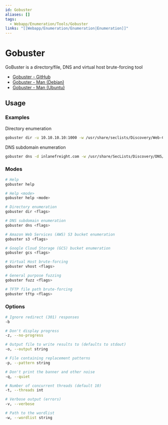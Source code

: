 ```yaml
---
id: Gobuster
aliases: []
tags:
  - Webapp/Enumeration/Tools/Gobuster
links: "[[Webapp/Enumeration/Enumeration|Enumeration]]"
---
```


# Gobuster

GoBuster is a directory/file, DNS and virtual host brute-forcing tool

- [Gobuster - GitHub](https://github.com/OJ/gobuster)
- [Gobuster - Man (Debian)](https://manpages.debian.org/testing/gobuster/gobuster.1.en.html)
- [Gobuster - Man (Ubuntu)](https://manpages.ubuntu.com/manpages/focal/man1/gobuster.1.html)

## Usage

<!-- Examples {{{-->
### Examples

Directory enumeration

```sh
gobuster dir -u 10.10.10.10:1000 -w /usr/share/seclists/Discovery/Web-Content/common.txt
```

DNS subdomain enumeration

```sh
gobuster dns -d inlanefreight.com -w /usr/share/SecLists/Discovery/DNS/namelist.txt
```
<!-- }}} -->

<!-- Modes {{{-->
### Modes

```sh
# Help
gobuster help

# Help <mode>
gobuster help <mode>

# Directory enumeration
gobuster dir <flags>

# DNS subdomain enumeration
gobuster dns <flags>

# Amazon Web Services (AWS) S3 bucket enumeration
gobuster s3 <flags>

# Google Cloud Storage (GCS) bucket enumeration
gobuster gcs <flags>

# Virtual Host brute-forcing
gobuster vhost <flags>

# General purpose fuzzing
gobuster fuzz <flags>

# TFTP file path brute-forcing
gobuster tftp <flags>
```
<!-- }}} -->


<!-- Options {{{-->
### Options

```sh
# Ignore redirect (301) responses
-b

# Don't display progress
-z, --no-progress

# Output file to write results to (defaults to stdout)
-o, --output string

# File containing replacement patterns
-p, --pattern string

# Don't print the banner and other noise
-q, --quiet

# Number of concurrent threads (default 10)
-t, --threads int

# Verbose output (errors)
-v, --verbose

# Path to the wordlist
-w, --wordlist string
```
<!-- }}} -->

